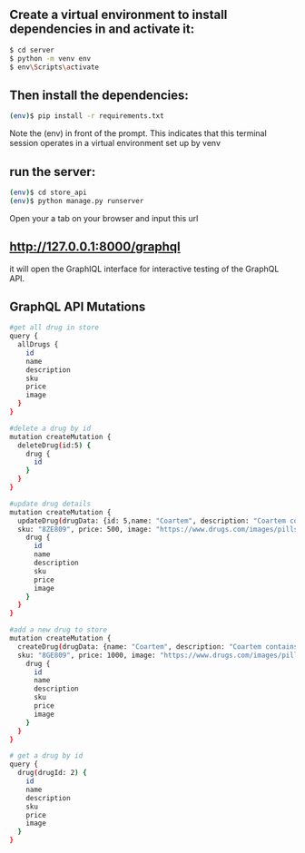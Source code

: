 
## Create a virtual environment to install dependencies in and activate it:

```bash
$ cd server
$ python -m venv env
$ env\Scripts\activate
```

## Then install the dependencies:

```bash
(env)$ pip install -r requirements.txt
```

Note the (env) in front of the prompt. This indicates that this terminal session operates in a virtual environment set up by venv

## run the server:

```bash
(env)$ cd store_api
(env)$ python manage.py runserver
```
Open your a tab on your browser and input this url 
## http://127.0.0.1:8000/graphql
it will open the GraphIQL interface for interactive testing of the GraphQL API.

##  GraphQL API  Mutations

```bash
#get all drug in store
query {
  allDrugs {
    id
    name
    description
    sku
    price
    image
  }
}

#delete a drug by id
mutation createMutation {
  deleteDrug(id:5) {
    drug {
      id
    }
  }
}

#update drug details
mutation createMutation {
  updateDrug(drugData: {id: 5,name: "Coartem", description: "Coartem contains a combination of artemether and lumefantrine. Artemether and lumefantrine are anti-malaria medicines that interfere with the growth of parasites in the red blood cells of the human body.",
  sku: "8ZE809", price: 500, image: "https://www.drugs.com/images/pills/nlm/00078-0568-45_NLMIMAGE10_6C443641.jpg"}) {
    drug {
      id
      name
      description
      sku
      price
      image
    }
  }
}

#add a new drug to store
mutation createMutation {
  createDrug(drugData: {name: "Coartem", description: "Coartem contains a combination of artemether and lumefantrine. Artemether and lumefantrine are anti-malaria medicines that interfere with the growth of parasites in the red blood cells of the human body.",
  sku: "8GE809", price: 1000, image: "https://www.drugs.com/images/pills/nlm/00078-0568-45_NLMIMAGE10_6C443641.jpg"}) {
    drug {
      id
      name
      description
      sku
      price
      image
    }
  }
}

# get a drug by id
query {
  drug(drugId: 2) {
    id
    name
    description
    sku
    price
    image
  }
}


```
